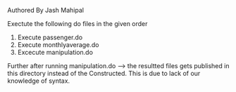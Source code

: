 Authored By Jash Mahipal

Exectute the following do files in the given order

1. Execute passenger.do
2. Execute monthlyaverage.do
3. Excecute manipulation.do

Further after running manipulation.do --> the resultted files
gets published in this directory instead  of the Constructed.
This is due to lack of our knowledge of syntax.